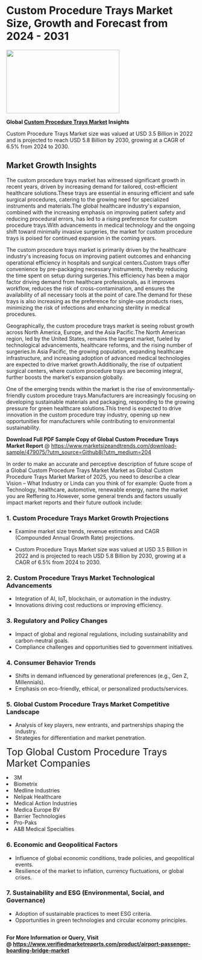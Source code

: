 <H1>Custom Procedure Trays Market Size, Growth and Forecast from 2024 - 2031</H1><img class="aligncenter size-medium wp-image-584254" src="https://thirdeyenews.in/wp-content/uploads/2024/09/Global-Market-Research-300x168.jpeg" alt="" width="300" height="168" /><p><strong>Global&nbsp;<a href="https://www.marketsizeandtrends.com/download-sample/479075/?utm_source=Github8j?utm_medium=204">Custom Procedure Trays Market</a> Insights</strong></p><p>Custom Procedure Trays Market size was valued at USD 3.5 Billion in 2022 and is projected to reach USD 5.8 Billion by 2030, growing at a CAGR of 6.5% from 2024 to 2030.</p><p><h2>Market Growth Insights</h2> <p>The custom procedure trays market has witnessed significant growth in recent years, driven by increasing demand for tailored, cost-efficient healthcare solutions.These trays are essential in ensuring efficient and safe surgical procedures, catering to the growing need for specialized instruments and materials.The global healthcare industry's expansion, combined with the increasing emphasis on improving patient safety and reducing procedural errors, has led to a rising preference for custom procedure trays.With advancements in medical technology and the ongoing shift toward minimally invasive surgeries, the market for custom procedure trays is poised for continued expansion in the coming years.</p> <p>The custom procedure trays market is primarily driven by the healthcare industry's increasing focus on improving patient outcomes and enhancing operational efficiency in hospitals and surgical centers.Custom trays offer convenience by pre-packaging necessary instruments, thereby reducing the time spent on setup during surgeries.This efficiency has been a major factor driving demand from healthcare professionals, as it improves workflow, reduces the risk of cross-contamination, and ensures the availability of all necessary tools at the point of care.The demand for these trays is also increasing as the preference for single-use products rises, minimizing the risk of infections and enhancing sterility in medical procedures.</p> <p>Geographically, the custom procedure trays market is seeing robust growth across North America, Europe, and the Asia Pacific.The North American region, led by the United States, remains the largest market, fueled by technological advancements, healthcare reforms, and the rising number of surgeries.In Asia Pacific, the growing population, expanding healthcare infrastructure, and increasing adoption of advanced medical technologies are expected to drive market growth.Additionally, the rise of outpatient surgical centers, where custom procedure trays are becoming integral, further boosts the market's expansion globally.</p> <p>One of the emerging trends within the market is the rise of environmentally-friendly custom procedure trays.Manufacturers are increasingly focusing on developing sustainable materials and packaging, responding to the growing pressure for green healthcare solutions.This trend is expected to drive innovation in the custom procedure tray industry, opening up new opportunities for manufacturers while contributing to environmental sustainability.</p> <p><span class=""><strong>Download Full PDF Sample Copy of Global Custom Procedure Trays Market Report</strong> @ <a href="https://www.marketsizeandtrends.com/download-sample/479075/?utm_source=Github8j?utm_medium=204" target="_blank">https://www.marketsizeandtrends.com/download-sample/479075/?utm_source=Github8j?utm_medium=204</a></span></p><p>In order to make an accurate and perceptive description of future scope of a Global&nbsp;Custom Procedure Trays Market Market as Global&nbsp;Custom Procedure Trays Market Market of 2025, you need to describe a clear Vision &ndash; What Industry or Linda can you think of for example: Quote from a Technology, healthcare, automotive, renewable energy, name the market you are Reffering to.However, some general trends and factors usually impact market reports and their future outlook include:</p><h3>1.&nbsp;<strong>Custom Procedure Trays Market Growth Projections</strong></h3><ul><li>Examine market size trends, revenue estimates and CAGR (Compounded Annual Growth Rate) projections.</li><li><p>Custom Procedure Trays Market size was valued at USD 3.5 Billion in 2022 and is projected to reach USD 5.8 Billion by 2030, growing at a CAGR of 6.5% from 2024 to 2030.</p></li></ul><h3>2.&nbsp;<strong>Custom Procedure Trays Market Technological Advancements</strong></h3><ul><li>Integration of AI, IoT, blockchain, or automation in the industry.</li><li>Innovations driving cost reductions or improving efficiency.</li></ul><h3>3.&nbsp;<strong>Regulatory and Policy Changes</strong></h3><ul><li>Impact of global and regional regulations, including sustainability and carbon-neutral goals.</li><li>Compliance challenges and opportunities tied to government initiatives.</li></ul><h3>4.&nbsp;<strong>Consumer Behavior Trends</strong></h3><ul><li>Shifts in demand influenced by generational preferences (e.g., Gen Z, Millennials).</li><li>Emphasis on eco-friendly, ethical, or personalized products/services.</li></ul><h3>5.&nbsp;<strong>Global Custom Procedure Trays Market Competitive Landscape</strong></h3><ul><li>Analysis of key players, new entrants, and partnerships shaping the industry.</li><li>Strategies for differentiation and market penetration.</li></ul><p data-pm-slice="1 1 []"><span style="color: inherit; font-family: inherit; font-size: 25px;">Top Global Custom Procedure Trays Market Companies</span></p><div class="" data-test-id=""><p><li>3M</li><li> Biometrix</li><li> Medline Industries</li><li> Nelipak Healthcare</li><li> Medical Action Industries</li><li> Medica Europe BV</li><li> Barrier Technologies</li><li> Pro-Paks</li><li> A&B Medical Specialties</li></p></div><h3>6.&nbsp;<strong>Economic and Geopolitical Factors</strong></h3><ul><li>Influence of global economic conditions, trade policies, and geopolitical events.</li><li>Resilience of the market to inflation, currency fluctuations, or global crises.</li></ul><h3>7.&nbsp;<strong>Sustainability and ESG (Environmental, Social, and Governance)</strong></h3><ul><li>Adoption of sustainable practices to meet ESG criteria.</li><li>Opportunities in green technologies and circular economy principles.</li></ul><h2><strong style="font-size: 14px;">For More Information or Query, Visit @&nbsp;</strong><a style="background-color: #ffffff; font-size: 14px;" href="https://www.marketsizeandtrends.com/report/custom-procedure-trays-market/" target="_blank">https://www.verifiedmarketreports.com/product/airport-passenger-boarding-bridge-market</a></h2>